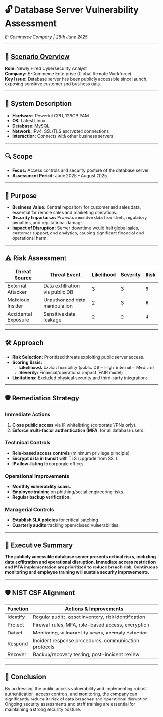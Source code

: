 # 🔓 Database Server Vulnerability Assessment  
*E-Commerce Company | 28th June 2025*

---

## 🏢 [Scenario Overview](https://github.com/petarmx/DBS-Vuln-Assessment/blob/32d7859a32fd1e09a7bbe7c214bc101787e51577/Scenario.pdf)

**Role:** Newly Hired Cybersecurity Analyst  
**Company:** E-Commerce Enterprise (Global Remote Workforce)  
**Key Issue:** Database server has been publicly accessible since launch, exposing sensitive customer and business data.

---

## 🐧 System Description

- **Hardware:** Powerful CPU, 128GB RAM  
- **OS:** Latest Linux  
- **Database:** MySQL  
- **Network:** IPv4, SSL/TLS encrypted connections  
- **Interaction:** Connects with other business servers

---

## 🔍 Scope

- **Focus:** Access controls and security posture of the database server  
- **Assessment Period:** June 2025 – August 2025  

---

## 🎯 Purpose

- **Business Value:** Central repository for customer and sales data, essential for remote sales and marketing operations.  
- **Security Importance:** Protects sensitive data from theft, regulatory penalties, and reputational damage.  
- **Impact of Disruption:** Server downtime would halt global sales, customer support, and analytics, causing significant financial and operational harm.

---

## ⚠️ Risk Assessment

| Threat Source         | Threat Event                        | Likelihood | Severity | Risk |
|----------------------|--------------------------------------|------------|----------|------|
| External Attacker    | Data exfiltration via public DB      | 3          | 3        | 9    |
| Malicious Insider    | Unauthorized data manipulation       | 2          | 3        | 6    |
| Accidental Exposure  | Sensitive data leakage               | 2          | 2        | 4    |

---

## 🛠️ Approach

- **Risk Selection:** Prioritized threats exploiting public server access.  
- **Scoring Basis:**  
  - **Likelihood:** Exploit feasibility (public DB = High; internal = Medium)  
  - **Severity:** Financial/operational impact (FAIR model)  
- **Limitations:** Excluded physical security and third-party integrations.

---

## 🛡️ Remediation Strategy

### Immediate Actions

1. **Close public access** via IP whitelisting (corporate VPNs only).
2. **Enforce multi-factor authentication (MFA)** for all database users.

### Technical Controls

- **Role-based access controls** (minimum privilege principle).
- **Encrypt data in transit** with TLS (upgrade from SSL).
- **IP allow-listing** to corporate offices.

### Operational Improvements

- **Monthly vulnerability scans.**
- **Employee training** on phishing/social engineering risks.
- **Regular backup verification.**

### Managerial Controls

- **Establish SLA policies** for critical patching
- **Quarterly audits** tracking open/closed vulnerabilities.

---

## 📝 Executive Summary

**The publicly accessible database server presents critical risks, including data exfiltration and operational disruption. Immediate access restriction and MFA implementation are prioritized to reduce breach risk. Continuous monitoring and employee training will sustain security improvements.**

---

## 🛡️ NIST CSF Alignment

| Function  | Actions & Improvements                                      |
|-----------|------------------------------------------------------------|
| Identify  | Regular audits, asset inventory, risk identification       |
| Protect   | Firewall rules, MFA, role-based access, encryption         |
| Detect    | Monitoring, vulnerability scans, anomaly detection         |
| Respond   | Incident response procedures, communication protocols      |
| Recover   | Backup/recovery testing, post-incident review              |

---

## 📂 Conclusion

By addressing the public access vulnerability and implementing robust authentication, access controls, and monitoring, the company can significantly reduce its risk of data breaches and operational disruption. Ongoing security assessments and staff training are essential for maintaining a strong security posture.

